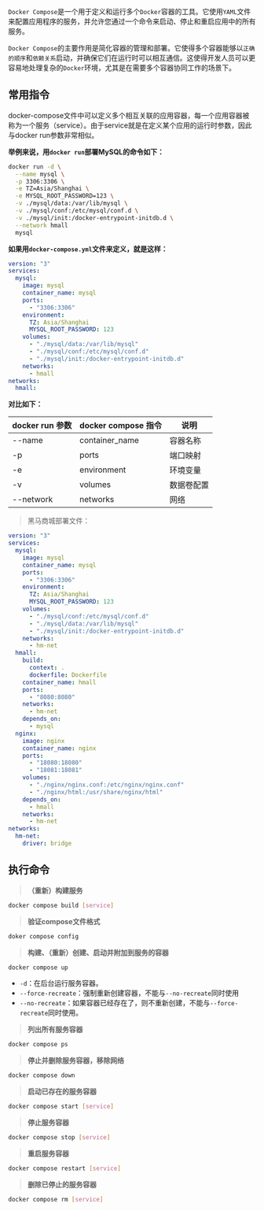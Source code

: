 `Docker Compose`是一个用于定义和运行多个`Docker`容器的工具。它使用`YAML`文件来配置应用程序的服务，并允许您通过一个命令来启动、停止和重启应用中的所有服务。

`Docker Compose`的主要作用是简化容器的管理和部署。它使得多个容器能够以`正确的顺序`和`依赖关系`启动，并确保它们在运行时可以相互通信。这使得开发人员可以更容易地处理复杂的`Docker`环境，尤其是在需要多个容器协同工作的场景下。

## 常用指令

docker-compose文件中可以定义多个相互关联的应用容器，每一个应用容器被称为一个服务（service）。由于service就是在定义某个应用的运行时参数，因此与docker run参数非常相似。

**举例来说，用`docker run`部署MySQL的命令如下：**
```bash
docker run -d \
  --name mysql \
  -p 3306:3306 \
  -e TZ=Asia/Shanghai \
  -e MYSQL_ROOT_PASSWORD=123 \
  -v ./mysql/data:/var/lib/mysql \
  -v ./mysql/conf:/etc/mysql/conf.d \
  -v ./mysql/init:/docker-entrypoint-initdb.d \
  --network hmall
  mysql
```

**如果用`docker-compose.yml`文件来定义，就是这样：**
```yaml
version: "3"
services:
  mysql:
    image: mysql
    container_name: mysql
    ports:
      - "3306:3306"
    environment:
      TZ: Asia/Shanghai
      MYSQL_ROOT_PASSWORD: 123
    volumes:
      - "./mysql/data:/var/lib/mysql"
      - "./mysql/conf:/etc/mysql/conf.d"
      - "./mysql/init:/docker-entrypoint-initdb.d"
    networks:
      - hmall
networks:
  hmall:
```

**对比如下：**

| docker run 参数  | docker compose 指令 | 说明         |
| ---------------- | ------------------ | ------------ |
| --name           | container_name     | 容器名称      |
| -p               | ports              | 端口映射      |
| -e               | environment        | 环境变量      |
| -v               | volumes            | 数据卷配置    |
| --network        | networks           | 网络         |

> 黑马商城部署文件：

```yaml
version: "3"
services:
  mysql:
    image: mysql
    container_name: mysql
    ports:
      - "3306:3306"
    environment:
      TZ: Asia/Shanghai
      MYSQL_ROOT_PASSWORD: 123
    volumes:
      - "./mysql/conf:/etc/mysql/conf.d"
      - "./mysql/data:/var/lib/mysql"
      - "./mysql/init:/docker-entrypoint-initdb.d"
    networks:
      - hm-net
  hmall:
    build: 
      context: .
      dockerfile: Dockerfile
    container_name: hmall
    ports:
      - "8080:8080"
    networks:
      - hm-net
    depends_on:
      - mysql
  nginx:
    image: nginx
    container_name: nginx
    ports:
      - "18080:18080"
      - "18081:18081"
    volumes:
      - "./nginx/nginx.conf:/etc/nginx/nginx.conf"
      - "./nginx/html:/usr/share/nginx/html"
    depends_on:
      - hmall
    networks:
      - hm-net
networks:
  hm-net:
    driver: bridge
```

## 执行命令

> **（重新）构建服务**
```bash
docker compose build [service]
```

> **验证compose文件格式**
```bash
doker compose config
```

> **构建、（重新）创建、启动并附加到服务的容器**
```bash
docker compose up
```
- `-d`：在后台运行服务容器。
- `--force-recreate`：强制重新创建容器，不能与`--no-recreate`同时使用
- `--no-recreate`：如果容器已经存在了，则不重新创建，不能与`--force-recreate`同时使用。

> **列出所有服务容器**
```bash
docker compose ps
```

> **停止并删除服务容器，移除网络**
```bash
docker compose down
```

> **启动已存在的服务容器**
```bash
docker compose start [service]
```

> **停止服务容器**
```bash
docker compose stop [service]
```

> **重启服务容器**
```bash
docker compose restart [service]
```

> **删除已停止的服务容器**
```bash
docker compose rm [service]
```